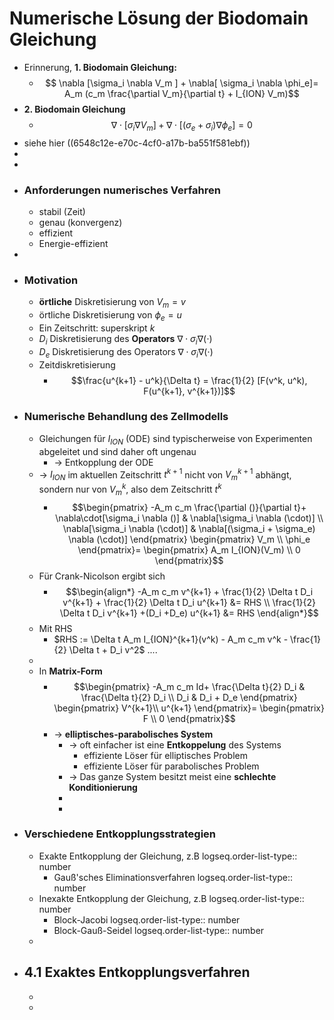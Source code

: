 # Numerische Lösung der Biodomain Gleichung
- Erinnerung, **1. Biodomain Gleichung:**
	- $$ \nabla [\sigma_i \nabla V_m ] + \nabla[ \sigma_i \nabla \phi_e]= A_m (c_m \frac{\partial V_m}{\partial t} + I_{ION} V_m)$$
- **2. Biodomain Gleichung**
	- $$\nabla \cdot [\sigma_i \nabla V_m] + \nabla \cdot [(\sigma_e + \sigma_i) \nabla \phi_e] = 0$$
- siehe hier ((6548c12e-e70c-4cf0-a17b-ba551f581ebf))
-
-
- ### Anforderungen numerisches Verfahren
	- stabil (Zeit)
	- genau (konvergenz)
	- effizient
	- Energie-effizient
-
- ### Motivation
	- **örtliche** Diskretisierung von $V_m = v$
	- örtliche Diskretisierung von $\phi_e = u$
	- Ein Zeitschritt: superskript $k$
	- $D_i$ Diskretisierung des **Operators** $\nabla \cdot \sigma_i \nabla(\cdot)$
	- $D_e$ Diskretisierung des Operators $\nabla \cdot \sigma_i \nabla(\cdot)$
	- Zeitdiskretisierung
		- $$\frac{u^{k+1} - u^k}{\Delta t} = \frac{1}{2} [F(v^k, u^k), F(u^{k+1}, v^{k+1})]$$
- ### Numerische Behandlung des Zellmodells
	- Gleichungen für $I_{ION}$ (ODE) sind typischerweise von Experimenten abgeleitet und sind daher oft ungenau
		- -> Entkopplung der ODE
	- -> $I_{ION}$ im aktuellen Zeitschritt $t^{k+1}$ nicht von $V_m^{k+1}$ abhängt, sondern nur von $V_m^k$, also dem Zeitschritt $t^k$
		- $$\begin{pmatrix}
		  -A_m c_m \frac{\partial ()}{\partial t}+ \nabla\cdot[\sigma_i \nabla ()] & \nabla[\sigma_i \nabla (\cdot)] \\
		  \nabla[\sigma_i \nabla (\cdot)] & \nabla[(\sigma_i + \sigma_e) \nabla (\cdot)]
		  \end{pmatrix}
		  \begin{pmatrix}
		  V_m \\ \phi_e 
		  \end{pmatrix}= \begin{pmatrix}
		  A_m I_{ION}(V_m) \\ 0
		  \end{pmatrix}$$
	- Für Crank-Nicolson ergibt sich
		- $$\begin{align*}
		  -A_m c_m v^{k+1} + \frac{1}{2} \Delta t D_i v^{k+1} + \frac{1}{2} \Delta t D_i u^{k+1} &= RHS \\
		  \frac{1}{2} \Delta t D_i v^{k+1} +(D_i +D_e) u^{k+1} &= RHS 
		  \end{align*}$$
	- Mit RHS
		- $RHS := \Delta t A_m I_{ION}^{k+1}(v^k) - A_m c_m v^k - \frac{1}{2} \Delta t + D_i v^2$ ....
	-
	- In **Matrix-Form**
		- $$\begin{pmatrix}
		  -A_m c_m Id+ \frac{\Delta t}{2} D_i & \frac{\Delta t}{2} D_i \\
		  D_i & D_i + D_e
		  \end{pmatrix}
		  \begin{pmatrix}
		  V^{k+1}\\ u^{k+1} 
		  \end{pmatrix}= \begin{pmatrix}
		  F \\ 0
		  \end{pmatrix}$$
		- -> **elliptisches-parabolisches System**
			- -> oft einfacher ist eine **Entkoppelung** des Systems
				- effiziente Löser für elliptisches Problem
				- effiziente Löser für parabolisches Problem
			- -> Das ganze System besitzt meist eine **schlechte Konditionierung**
			-
			-
- ### Verschiedene Entkopplungsstrategien
	- Exakte Entkopplung der Gleichung, z.B
	  logseq.order-list-type:: number
		- Gauß'sches Eliminationsverfahren
		  logseq.order-list-type:: number
	- Inexakte Entkopplung der Gleichung, z.B
	  logseq.order-list-type:: number
		- Block-Jacobi
		  logseq.order-list-type:: number
		- Block-Gauß-Seidel
		  logseq.order-list-type:: number
	-
- ## 4.1 Exaktes Entkopplungsverfahren
	-
	-